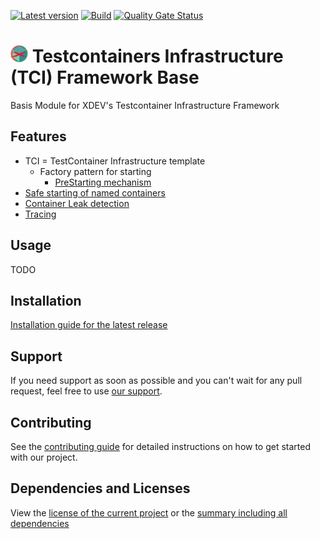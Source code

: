 [![Latest version](https://img.shields.io/maven-central/v/software.xdev/tci-base?logo=apache%20maven)](https://mvnrepository.com/artifact/software.xdev/tci-base)
[![Build](https://img.shields.io/github/actions/workflow/status/xdev-software/tci-base/checkBuild.yml?branch=develop)](https://github.com/xdev-software/tci-base/actions/workflows/checkBuild.yml?query=branch%3Adevelop)
[![Quality Gate Status](https://sonarcloud.io/api/project_badges/measure?project=xdev-software_tci-base&metric=alert_status)](https://sonarcloud.io/dashboard?id=xdev-software_tci-base)

# <img src="./assets/logo.png" height=28 > Testcontainers Infrastructure (TCI) Framework Base

Basis Module for XDEV's Testcontainer Infrastructure Framework

## Features
* TCI = TestContainer Infrastructure template
  * Factory pattern for starting
     * [PreStarting mechanism](./tci-base/src/main/java/software/xdev/tci/factory/prestart/)
* [Safe starting of named containers](./tci-base/src/main/java/software/xdev/tci/safestart/)
* [Container Leak detection](./tci-base/src/main/java/software/xdev/tci/leakdetection/)
* [Tracing](./tci-base/src/main/java/software/xdev/tci/tracing/)

## Usage
TODO

## Installation
[Installation guide for the latest release](https://github.com/xdev-software/tci-base/releases/latest#Installation)

## Support
If you need support as soon as possible and you can't wait for any pull request, feel free to use [our support](https://xdev.software/en/services/support).

## Contributing
See the [contributing guide](./CONTRIBUTING.md) for detailed instructions on how to get started with our project.

## Dependencies and Licenses
View the [license of the current project](LICENSE) or the [summary including all dependencies](https://xdev-software.github.io/tci-base/dependencies)

